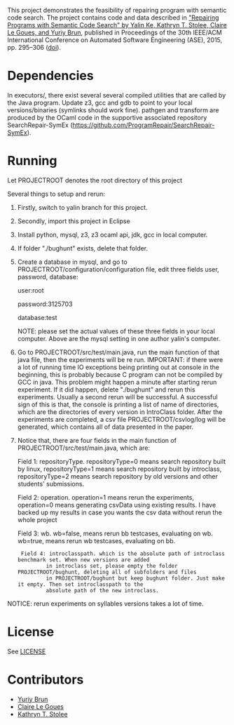 This project demonstrates the feasibility of repairing program with semantic code search.  The project contains code and data described in ["Repairing Programs with Semantic Code Search" by Yalin Ke, Kathryn T. Stolee, Claire Le Goues, and Yuriy Brun](http://people.cs.umass.edu/~brun/pubs/pubs/Ke15ase.pdf), published in Proceedings of the 30th IEEE/ACM International Conference on Automated Software Engineering (ASE), 2015, pp. 295–306 ([doi](http://dx.doi.org/10.1109/ASE.2015.60)).

# Dependencies

In executors/, there exist several several compiled utilities that are called by the Java program.  Update z3, gcc and gdb to point to your local versions/binaries (symlinks should work fine).  pathgen and transform are produced by the OCaml code in the supportive associated repository SearchRepair-SymEx (https://github.com/ProgramRepair/SearchRepair-SymEx).  

# Running

Let PROJECTROOT denotes the root directory of this project

Several things to setup and rerun:

1. Firstly, switch to yalin branch for this project.

2. Secondly, import this project in Eclipse

3. Install python, mysql, z3, z3 ocaml api, jdk, gcc in local computer.
4. If folder "./bughunt" exists,  delete that folder.

5. Create a database in mysql, and go to PROJECTROOT/configuration/configuration file, edit three fields user, password, database:
	
	user:root
	
	password:3125703
	
	database:test
	
	NOTE: please set the actual values of these three fields in your local computer. Above are the mysql setting in one author yalin's computer.

6. Go to PROJECTROOT/src/test/main.java, run the main function of that java file, then the experiments will be re run. IMPORTANT: if there were a lot of running time IO exceptions being printing out at console in the beginning, this is probably because C program can not be compiled by GCC in java.   This problem might happen a minute after starting rerun experiment. If it did happen, delete "./bughunt" and rerun this experiments. Usually a second rerun will be successful. A successful sign of this is that, the console is printing a list of name of directories, which are the directories of every version in IntroClass folder.
After the experiments are completed, a csv file  PROJECTROOT/csvlog/log will be generated, which contains all of data presented in the paper.
 
7. Notice that, there are four fields in the main function of PROJECTROOT/src/test/main.java, which are:

	Field 1: repositoryType. repositoryType=0 means search repository built by linux, 
		repositoryType=1 means search repository built by introclass, 
		repositoryType=2 means search repository by old versions and other students' submissions.
		
	Field 2: operation. operation=1 means rerun the experiments, 
		operation=0 means generating csvData using existing results. 
		I have backed up my results in case you wants the csv data without rerun the whole project
		
	Field 3: wb. wb=false, means rerun bb testcases, evaluating on wb.
		wb=true, means rerun wb testcases, evaluating on bb.

        Field 4: introclasspath. which is the absolute path of introclass benchmark set. When new versions are added
                in introclass set, please empty the folder PROJECTROOT/bughunt, deleting all of subfolders and files 
                in PROJECTROOT/bughunt but keep bughunt folder. Just make it empty. Then set introclasspath to the
                absolute path of the new introclass.
		
NOTICE: rerun experiments on syllables versions takes a lot of time.

# License

See [LICENSE](LICENSE.md)

# Contributors

* [Yuriy Brun](http://people.cs.umass.edu/~brun/)
* [Claire Le Goues](http://clairelegoues.com/)
* [Kathryn T. Stolee](http://web.cs.iastate.edu/~kstolee/)
